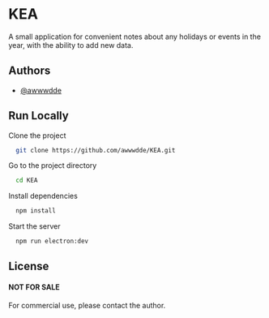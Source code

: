 # KEA 
А small application for convenient notes about any holidays or events in the year, with the ability to add new data.



## Authors

- [@awwwdde](https://www.github.com/awwwdde)

## Run Locally

Clone the project

```bash
  git clone https://github.com/awwwdde/KEA.git
```

Go to the project directory

```bash
  cd KEA
```

Install dependencies

```bash
  npm install
```

Start the server

```bash
  npm run electron:dev
```



## License

#### NOT FOR SALE  
 For commercial use, please contact the author.
